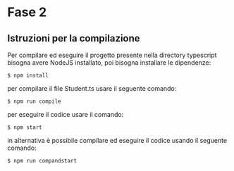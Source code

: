 # Fase 2

## Istruzioni per la compilazione

Per compilare ed eseguire il progetto presente nella directory typescript bisogna avere NodeJS installato, poi bisogna installare le dipendenze:

```
$ npm install
```

per compilare il file Student.ts usare il seguente comando:

```
$ npm run compile
```

per eseguire il codice usare il comando:

```
$ npm start
```

in alternativa è possibile compilare ed eseguire il codice usando il seguente comando:

```
$ npm run compandstart
```
